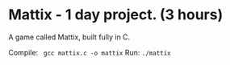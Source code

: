 # Mattix - 1 day project. (3 hours)
A game called Mattix, built fully in C. 

Compile:
``` gcc mattix.c -o mattix```
Run:
```./mattix```